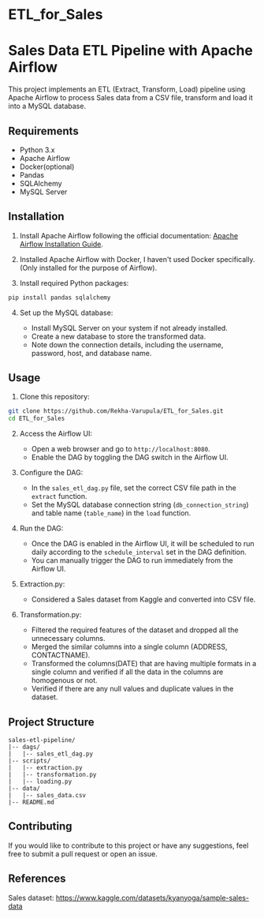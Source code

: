 # ETL_for_Sales
# Sales Data ETL Pipeline with Apache Airflow

This project implements an ETL (Extract, Transform, Load) pipeline using Apache Airflow to process Sales data from a CSV file, transform and load it into a MySQL database.

## Requirements

- Python 3.x
- Apache Airflow
- Docker(optional)
- Pandas
- SQLAlchemy
- MySQL Server

## Installation

1. Install Apache Airflow following the official documentation: [Apache Airflow Installation Guide](https://airflow.apache.org/docs/apache-airflow/stable/installation.html).

2. Installed Apache Airflow with Docker, I haven't used Docker specifically.(Only installed for the purpose of Airflow).

3. Install required Python packages:

```bash
pip install pandas sqlalchemy
```

4. Set up the MySQL database:

   - Install MySQL Server on your system if not already installed.
   - Create a new database to store the transformed data.
   - Note down the connection details, including the username, password, host, and database name.

## Usage

1. Clone this repository:

```bash
git clone https://github.com/Rekha-Varupula/ETL_for_Sales.git
cd ETL_for_Sales
```

2. Access the Airflow UI:
   - Open a web browser and go to `http://localhost:8080`.
   - Enable the DAG by toggling the DAG switch in the Airflow UI.

3. Configure the DAG:
   - In the `sales_etl_dag.py` file, set the correct CSV file path in the `extract` function.
   - Set the MySQL database connection string (`db_connection_string`) and table name (`table_name`) in the `load` function.

4. Run the DAG:
   - Once the DAG is enabled in the Airflow UI, it will be scheduled to run daily according to the `schedule_interval` set in the DAG definition.
   - You can manually trigger the DAG to run immediately from the Airflow UI.

5. Extraction.py:
   - Considered a Sales dataset from Kaggle and converted into CSV file.

6. Transformation.py:
   - Filtered the required features of the dataset and dropped all the unnecessary columns.
   - Merged the similar columns into a single column (ADDRESS, CONTACTNAME).
   - Transformed the columns(DATE) that are having multiple formats in a single column and verified if all the data in the columns are homogenous or not.
   - Verified if there are any null values and duplicate values in the dataset.

## Project Structure

```
sales-etl-pipeline/
|-- dags/
|   |-- sales_etl_dag.py
|-- scripts/
|   |-- extraction.py
|   |-- transformation.py
|   |-- loading.py
|-- data/
|   |-- sales_data.csv
|-- README.md
```

## Contributing

If you would like to contribute to this project or have any suggestions, feel free to submit a pull request or open an issue.

## References

Sales dataset: https://www.kaggle.com/datasets/kyanyoga/sample-sales-data
